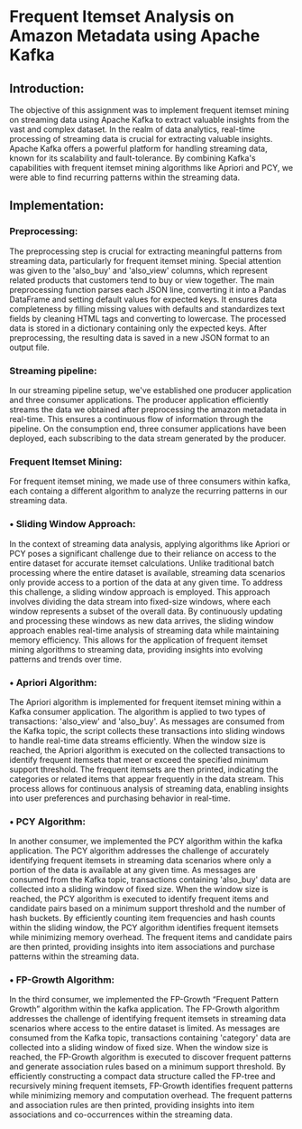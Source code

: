 # Frequent Itemset Analysis on Amazon Metadata using Apache Kafka

## Introduction: 

The objective of this assignment was to implement frequent itemset mining on streaming data using Apache Kafka to extract valuable insights from the vast and complex dataset. In the realm of data analytics, real-time processing of streaming data is crucial for extracting valuable insights. Apache Kafka offers a powerful platform for handling streaming data, known for its scalability and fault-tolerance. By combining Kafka's capabilities with frequent itemset mining algorithms like Apriori and PCY, we were able to find recurring patterns within the streaming data.

## Implementation: 

### Preprocessing:

The preprocessing step is crucial for extracting meaningful patterns from streaming data, particularly for frequent itemset mining. Special attention was given to the 'also_buy' and 'also_view' columns, which represent related products that customers tend to buy or view together. The main preprocessing function parses each JSON line, converting it into a Pandas DataFrame and setting default values for expected keys. It ensures data completeness by filling missing values with defaults and standardizes text fields by cleaning HTML tags and converting to lowercase. The processed data is stored in a dictionary containing only the expected keys. After preprocessing, the resulting data is saved in a new JSON format to an output file. 

### Streaming pipeline:

In our streaming pipeline setup, we've established one producer application and three consumer applications. The producer application efficiently streams the data we obtained after preprocessing the amazon metadata in real-time. This ensures a continuous flow of information through the pipeline. On the consumption end, three consumer applications have been deployed, each subscribing to the data stream generated by the producer.

### Frequent Itemset Mining:

For frequent itemset mining, we made use of three consumers within kafka, each containg a different algorithm to analyze the recurring patterns in our streaming data.

### •	Sliding Window Approach:

In the context of streaming data analysis, applying algorithms like Apriori or PCY poses a significant challenge due to their reliance on access to the entire dataset for accurate itemset calculations. Unlike traditional batch processing where the entire dataset is available, streaming data scenarios only provide access to a portion of the data at any given time. To address this challenge, a sliding window approach is employed. This approach involves dividing the data stream into fixed-size windows, where each window represents a subset of the overall data. By continuously updating and processing these windows as new data arrives, the sliding window approach enables real-time analysis of streaming data while maintaining memory efficiency. This allows for the application of frequent itemset mining algorithms to streaming data, providing insights into evolving patterns and trends over time.

### •	Apriori Algorithm:

The Apriori algorithm is implemented for frequent itemset mining within a Kafka consumer application. The algorithm is applied to two types of transactions: 'also_view' and 'also_buy'. As messages are consumed from the Kafka topic, the script collects these transactions into sliding windows to handle real-time data streams efficiently. When the window size is reached, the Apriori algorithm is executed on the collected transactions to identify frequent itemsets that meet or exceed the specified minimum support threshold. The frequent itemsets are then printed, indicating the categories or related items that appear frequently in the data stream. This process allows for continuous analysis of streaming data, enabling insights into user preferences and purchasing behavior in real-time.

### •	PCY Algorithm:

In another consumer, we implemented the PCY algorithm within the kafka application. The PCY algorithm addresses the challenge of accurately identifying frequent itemsets in streaming data scenarios where only a portion of the data is available at any given time. As messages are consumed from the Kafka topic, transactions containing 'also_buy' data are collected into a sliding window of fixed size. When the window size is reached, the PCY algorithm is executed to identify frequent items and candidate pairs based on a minimum support threshold and the number of hash buckets. By efficiently counting item frequencies and hash counts within the sliding window, the PCY algorithm identifies frequent itemsets while minimizing memory overhead. The frequent items and candidate pairs are then printed, providing insights into item associations and purchase patterns within the streaming data.

### •	FP-Growth Algorithm:

In the third consumer, we implemented the FP-Growth “Frequent Pattern Growth” algorithm within the kafka application. The FP-Growth algorithm addresses the challenge of identifying frequent itemsets in streaming data scenarios where access to the entire dataset is limited. As messages are consumed from the Kafka topic, transactions containing 'category' data are collected into a sliding window of fixed size. When the window size is reached, the FP-Growth algorithm is executed to discover frequent patterns and generate association rules based on a minimum support threshold. By efficiently constructing a compact data structure called the FP-tree and recursively mining frequent itemsets, FP-Growth identifies frequent patterns while minimizing memory and computation overhead. The frequent patterns and association rules are then printed, providing insights into item associations and co-occurrences within the streaming data.
